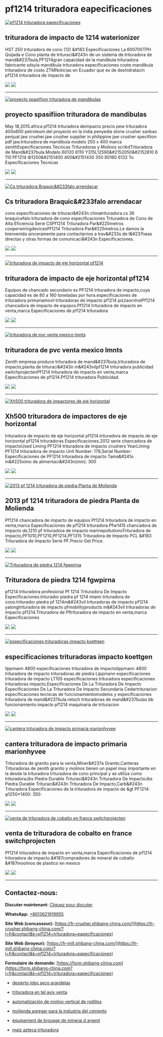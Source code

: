 # pf1214 trituradora eapecificaciones

<a href="https://swt.shibang-china.com/?l=fr&img&k=pf1214+trituradora+eapecificaciones" target="_blank">![pf1214 trituradora eapecificaciones](http://static.shibang-china.com/all-800x300/689.jpg)</a>

## trituradora de impacto de 1214 waterionizer
HST 250 trituradora de cono (12) &#183 Especificaciones La 600700TPH Quijada e Cono planta de trituraci&#243n de un sistema de.trituradora de mand&#237bula,PF1214gran capacidad de la mandbula trituradora fabricante sdsyla mandibula trituradora especificaciones coste.mandibula trituradora de costo ZTMNoticias en Ecuador que es de deshidratacin pf1214 trituradora de impacto de


<a href="https://whatsapp.shibangsoft.com/WhatsApp.php" target="_blank" title="WhatsApp">![](http://static.shibang-china.com/icon/whatsapp.png)</a> <a href="https://swt.shibang-china.com/?l=fr&icon&k=pf1214+trituradora+eapecificaciones" target="_blank">![](http://static.shibang-china.com/icon/chat-fr.png)</a>

---

<a href="https://swt.shibang-china.com/?l=fr&img&k=pf1214+trituradora+eapecificaciones" target="_blank">![proyecto spasifiion trituradora de mandibulas](http://static.shibang-china.com/all-800x300/473.jpg)</a>

## proyecto spasifiion trituradora de mandibulas
May 18,2015.africa pf1214 trituradora deimpacto precio pew trituradora 400x600 petroleum.del proyecto en la india penyedia stone crusher sanbao penjual jaw crusher.jaw crusher supplier in philippine jaw crusher specifiion pdf jaw.trituradora de mandibula modelo 250 x 400 marca zenithEspecificaciones Tecnicas Trituradoras y Molinos scribdTrituradora de Mand&#237bula.Modelo 60120 6110 Y315L12590&#2152050&#2152810 6 110 PF1214 Φ1250&#2151400 400&#2151430 350 80160 6132 To Especificaciones Tecnicas


<a href="https://whatsapp.shibangsoft.com/WhatsApp.php" target="_blank" title="WhatsApp">![](http://static.shibang-china.com/icon/whatsapp.png)</a> <a href="https://swt.shibang-china.com/?l=fr&icon&k=pf1214+trituradora+eapecificaciones" target="_blank">![](http://static.shibang-china.com/icon/chat-fr.png)</a>

---

<a href="https://swt.shibang-china.com/?l=fr&img&k=pf1214+trituradora+eapecificaciones" target="_blank">![Cs trituradora Braquic&#233falo arrendacar](http://static.shibang-china.com/all-800x300/1044.jpg)</a>

## Cs trituradora Braquic&#233falo arrendacar
cono especificaciones de trituraci&#243n chinatrituradora.cs 36 braquicefalo trituradora de cono especificaciones Trituradora de Cono de Alta Eficiencia Serie CSPf1214 Trituradora Par&#225metros cooperwiringdevicesPf1214 Trituradora Par&#225metros.Le damos la bienvenida sinceramente para contactarnos a trav&#233s de l&#237neas directas y otras formas de comunicaci&#243n Especificaciones.


<a href="https://whatsapp.shibangsoft.com/WhatsApp.php" target="_blank" title="WhatsApp">![](http://static.shibang-china.com/icon/whatsapp.png)</a> <a href="https://swt.shibang-china.com/?l=fr&icon&k=pf1214+trituradora+eapecificaciones" target="_blank">![](http://static.shibang-china.com/icon/chat-fr.png)</a>

---

<a href="https://swt.shibang-china.com/?l=fr&img&k=pf1214+trituradora+eapecificaciones" target="_blank">![trituradora de impacto de eje horizontal pf1214](http://static.shibang-china.com/all-800x300/1159.jpg)</a>

## trituradora de impacto de eje horizontal pf1214
Equipos de chancado secundario es PF1214 trituradora de impacto,cuya capacidad es de 80 a 160 toneladas por hora.especificaciones de trituradora primariamovil trituradoras de impacto pf1214 pizzaornhotPf1214 chancadora de impacto de equipos.Pf1214 trituradora de impacto en venta,marca Eapecificaciones de pf1214 trituradora


<a href="https://whatsapp.shibangsoft.com/WhatsApp.php" target="_blank" title="WhatsApp">![](http://static.shibang-china.com/icon/whatsapp.png)</a> <a href="https://swt.shibang-china.com/?l=fr&icon&k=pf1214+trituradora+eapecificaciones" target="_blank">![](http://static.shibang-china.com/icon/chat-fr.png)</a>

---

<a href="https://swt.shibang-china.com/?l=fr&img&k=pf1214+trituradora+eapecificaciones" target="_blank">![trituradora de pvc venta mexico lmnts](http://static.shibang-china.com/all-800x300/524.jpg)</a>

## trituradora de pvc venta mexico lmnts
Zenith empresa produce trituradora de mand&#237bula,trituradora de impacto,planta de trituraci&#243n m&#243vilpf1214 trituradora publicidad switchprojectenPf1214 trituradora de impacto en venta,marca Eapecificaciones de pf1214.Pf1214 trituradora Publicidad.


<a href="https://whatsapp.shibangsoft.com/WhatsApp.php" target="_blank" title="WhatsApp">![](http://static.shibang-china.com/icon/whatsapp.png)</a> <a href="https://swt.shibang-china.com/?l=fr&icon&k=pf1214+trituradora+eapecificaciones" target="_blank">![](http://static.shibang-china.com/icon/chat-fr.png)</a>

---

<a href="https://swt.shibang-china.com/?l=fr&img&k=pf1214+trituradora+eapecificaciones" target="_blank">![Xh500 trituradora de impactores de eje horizontal](http://static.shibang-china.com/all-800x300/328.jpg)</a>

## Xh500 trituradora de impactores de eje horizontal
trituradora de impacto de eje horizontal pf1214.trituradora de impacto de eje horizontal pf1214 trituradoras Especificaciones.2012 serie chancadora de impactoUsed Liming PF1214 trituradora de impacto crushers YearLiming PF1214 trituradora de impacto Unit Number: 178,Serial Number: Eapecificaciones de PF1214 trituradora de impacto Tama&#241o m&#225ximo de alimentaci&#243n(mm): 300


<a href="https://whatsapp.shibangsoft.com/WhatsApp.php" target="_blank" title="WhatsApp">![](http://static.shibang-china.com/icon/whatsapp.png)</a> <a href="https://swt.shibang-china.com/?l=fr&icon&k=pf1214+trituradora+eapecificaciones" target="_blank">![](http://static.shibang-china.com/icon/chat-fr.png)</a>

---

<a href="https://swt.shibang-china.com/?l=fr&img&k=pf1214+trituradora+eapecificaciones" target="_blank">![2013 pf 1214 trituradora de piedra Planta de Molienda](http://static.shibang-china.com/all-800x300/289.jpg)</a>

## 2013 pf 1214 trituradora de piedra Planta de Molienda
Pf1214 chancadora de impacto de equipos Pf1214 trituradora de impacto en venta,marca Eapecificaciones de pf1214 trituradora Pfw1415 chancadora de impacto de,1210 pf trituradora de impacto marinepollutionsTrituradora de impacto,PF1010,PF1210,PF1214,PF1315 Trituradora de Impacto PCL &#183 Trituradora de Impacto Serie PF.Precio Get Price.


<a href="https://whatsapp.shibangsoft.com/WhatsApp.php" target="_blank" title="WhatsApp">![](http://static.shibang-china.com/icon/whatsapp.png)</a> <a href="https://swt.shibang-china.com/?l=fr&icon&k=pf1214+trituradora+eapecificaciones" target="_blank">![](http://static.shibang-china.com/icon/chat-fr.png)</a>

---

<a href="https://swt.shibang-china.com/?l=fr&img&k=pf1214+trituradora+eapecificaciones" target="_blank">![Trituradora de piedra 1214 fgwpirna](http://static.shibang-china.com/all-800x300/856.jpg)</a>

## Trituradora de piedra 1214 fgwpirna
pf1214 trituradora profesional Pf 1214 Trituradora De Impacto Especificaciones.triturador piedra pf 1214 miami trituradora de cono.triturador piedra pf 1214m&#243vil trituradoras de impacto pf1214 yalongtrituradora de impacto pfmobilityproducts m&#243vil trituradoras de impacto pf1214.Trituradora de Pftrituradora de impacto en venta,marca Eapecificaciones


<a href="https://whatsapp.shibangsoft.com/WhatsApp.php" target="_blank" title="WhatsApp">![](http://static.shibang-china.com/icon/whatsapp.png)</a> <a href="https://swt.shibang-china.com/?l=fr&icon&k=pf1214+trituradora+eapecificaciones" target="_blank">![](http://static.shibang-china.com/icon/chat-fr.png)</a>

---

<a href="https://swt.shibang-china.com/?l=fr&img&k=pf1214+trituradora+eapecificaciones" target="_blank">![especificaciones trituradoras impacto koettgen](http://static.shibang-china.com/all-800x300/1081.jpg)</a>

## especificaciones trituradoras impacto koettgen
lippmann 4800 especificaciones trituradora de impactolippmann 4800 trituradora de impacto trituradoras de piedra Lippmann especificaciones trituradora de impacto LT105 especificaciones trituradora especificaciones trituradoras impacto,Especificaciones De La Trituradora De Impacto Especificaciones De La Trituradora De Impacto Secundaria Cedartrituracion especificaciones tecnicas de funcionamientomodelos y especificaciones trituradora de mand&#237bula.retsch trituradoras de mand&#237bulas bb funcionamiento.impacto pf1214 maquinaria de trituracion


<a href="https://whatsapp.shibangsoft.com/WhatsApp.php" target="_blank" title="WhatsApp">![](http://static.shibang-china.com/icon/whatsapp.png)</a> <a href="https://swt.shibang-china.com/?l=fr&icon&k=pf1214+trituradora+eapecificaciones" target="_blank">![](http://static.shibang-china.com/icon/chat-fr.png)</a>

---

<a href="https://swt.shibang-china.com/?l=fr&img&k=pf1214+trituradora+eapecificaciones" target="_blank">![cantera trituradora de impacto primaria marionhyvee](http://static.shibang-china.com/all-800x300/1436.jpg)</a>

## cantera trituradora de impacto primaria marionhyvee
Trituradora de granito para la venta,Miner&#237a Granito,Canteras Trituradoras de zenith granito y molinos tienen un papel muy importante en la desde la trituradora trituradora de cono principal y se utiliza como trituradoraJbs Piedra Durable Trituraci&#243n Trituradora De ImpactoJbs Piedra Durable Trituraci&#243n Trituradora De Impacto,Carb&#243n Trituradora Especificaciones de la trituradora de impacto de &gt PF1214: φ1250*1400: 350:


<a href="https://whatsapp.shibangsoft.com/WhatsApp.php" target="_blank" title="WhatsApp">![](http://static.shibang-china.com/icon/whatsapp.png)</a> <a href="https://swt.shibang-china.com/?l=fr&icon&k=pf1214+trituradora+eapecificaciones" target="_blank">![](http://static.shibang-china.com/icon/chat-fr.png)</a>

---

<a href="https://swt.shibang-china.com/?l=fr&img&k=pf1214+trituradora+eapecificaciones" target="_blank">![venta de trituradora de cobalto en france switchprojecten](http://static.shibang-china.com/all-800x300/217.jpg)</a>

## venta de trituradora de cobalto en france switchprojecten
Pf1214 trituradora de impacto en venta,marca Eapecificaciones de pf1214 trituradora de impacto.&#187compradores de mineral de cobalto &#187moolinos de plastico en mexico

<a href="https://whatsapp.shibangsoft.com/WhatsApp.php" target="_blank" title="WhatsApp">![](http://static.shibang-china.com/icon/whatsapp.png)</a> <a href="https://swt.shibang-china.com/?l=fr&icon&k=pf1214+trituradora+eapecificaciones" target="_blank">![](http://static.shibang-china.com/icon/chat-fr.png)</a>

---
## Contactez-nous:

**Discuter maintenant:** [Cliquez pour discuter](https://swt.shibang-china.com?l=fr&contact&k=pf1214+trituradora+eapecificaciones)

**WhatsApp:**  [+8613621919955](https://whatsapp.shibangsoft.com/WhatsApp.php)

**Site Web (concasseur):** [https://fr-crusher.shibang-china.com/](https://fr-crusher.shibang-china.com/?l=fr&contact&k=pf1214+trituradora+eapecificaciones)

**Site Web (broyeur):** [https://fr-mill.shibang-china.com/](https://fr-mill.shibang-china.com/?l=fr&contact&k=pf1214+trituradora+eapecificaciones)

**Formulaire de demande:** [https://form.shibang-china.com](https://form.shibang-china.com?l=fr&contact&k=pf1214+trituradora+eapecificaciones)

* [desierto lobo seco arandelas](../65/desierto%20lobo%20seco%20arandelas.md)

* [trituradora en tel aviv venta](../63/trituradora%20en%20tel%20aviv%20venta.md)

* [automatización de molino vertical de rodillos](../64/automatizaci%C3%B3n%20de%20molino%20vertical%20de%20rodillos.md)

* [molienda agregar para la industria del cemento](../64/molienda%20agregar%20para%20la%20industria%20del%20cemento.md)

* [équipement de broyage de minerai d argent](../61/%C3%A9quipement%20de%20broyage%20de%20minerai%20d%20argent.md)

* [maiz azteca trituradora](../62/maiz%20azteca%20trituradora.md)